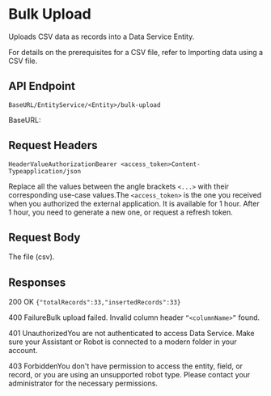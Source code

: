 ﻿# Bulk Upload

Uploads CSV data as records into a Data Service Entity.

For details on the prerequisites for a CSV file, refer to Importing data using a CSV file.

## API Endpoint

`BaseURL/EntityService/<Entity>/bulk-upload`

BaseURL:


## Request Headers

`HeaderValueAuthorizationBearer <access_token>Content-Typeapplication/json`

Replace all the values between the angle brackets `<...>` with their corresponding use-case values.The `<access_token>` is the one you received when you authorized the external application. It is available for 1 hour. After 1 hour, you need to generate a new one, or request a refresh token.


## Request Body 

The file (csv).


## Responses

200 OK `{"totalRecords":33,"insertedRecords":33}`

400 FailureBulk upload failed. Invalid column header `“<columnName>”` found.

401 UnauthorizedYou are not authenticated to access Data Service. Make sure your Assistant or Robot is connected to a modern folder in your account.

403 ForbiddenYou don't have permission to access the entity, field, or record, or you are using an unsupported robot type. Please contact your administrator for the necessary permissions.

